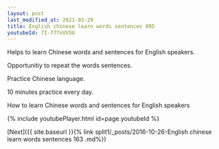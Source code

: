 ```yaml
---
layout: post
last_modified_at: 2021-03-29
title: English chinese learn words sentences 895 
youtubeId: 7I-f77nVVSU
---
```

 
 
Helps to learn Chinese words and sentences for English speakers.

Opportunitiy to repeat the words sentences. 

Practice Chinese language. 
 
10 minutes practice every day. 
 
How to learn Chinese words and sentences for English speakers 
 
{% include youtubePlayer.html id=page.youtubeId %}
 
 
[Next]({{ site.baseurl }}{% link  split1/_posts/2016-10-26-English chinese learn words sentences 163 .md%})
 
